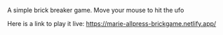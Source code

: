 A simple brick breaker game.  Move your mouse to hit the ufo

Here is a link to play it live:  https://marie-allpress-brickgame.netlify.app/